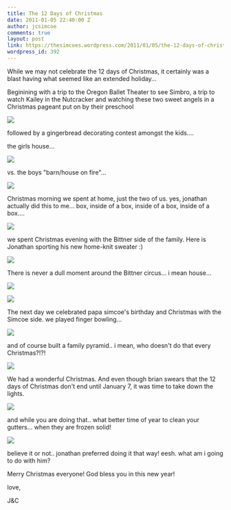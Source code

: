 ```yaml
---
title: The 12 Days of Christmas
date: 2011-01-05 22:40:00 Z
author: jcsimcoe
comments: true
layout: post
link: https://thesimcoes.wordpress.com/2011/01/05/the-12-days-of-christmas/
wordpress_id: 392
---
```


While we may not celebrate the 12 days of Christmas, it certainly was a blast having what seemed like an extended holiday…




Beginining with a trip to the Oregon Ballet Theater to see Simbro, a trip to watch Kailey in the Nutcracker and watching these two sweet angels in a Christmas pageant put on by their preschool




![](/public/assets/tumblr_lekok0tVMd1qb8l8q.jpg)




followed by a gingerbread decorating contest amongst the kids….




the girls house…




![](/public/assets/tumblr_lekol3oHZO1qb8l8q.jpg)




vs. the boys "barn/house on fire"…




![](/public/assets/tumblr_lekl3rei8f1qb8l8q.jpg)




Christmas morning we spent at home, just the two of us. yes, jonathan actually did this to me… box, inside of a box, inside of a box, inside of a box….




![](/public/assets/tumblr_lekl5zydjN1qb8l8q.jpg)




we spent Christmas evening with the Bittner side of the family. Here is Jonathan sporting his new home-knit sweater :)




![](/public/assets/tumblr_lekl7rYa5w1qb8l8q.jpg)




There is never a dull moment around the Bittner circus… i mean house…




![](/public/assets/tumblr_lekor3jcF31qb8l8q.jpg)




![](/public/assets/tumblr_lekorwjVDj1qb8l8q.jpg)




The next day we celebrated papa simcoe's birthday and Christmas with the Simcoe side. we played finger bowling…




![](/public/assets/tumblr_leklbfwfQd1qb8l8q.jpg)




and of course built a family pyramid.. i mean, who doesn't do that every Christmas?!?!




![](/public/assets/tumblr_lekld2essm1qb8l8q.jpg)




We had a wonderful Christmas. And even though brian swears that the 12 days of Christmas don't end until January 7, it was time to take down the lights.




![](/public/assets/tumblr_lekoslfAqo1qb8l8q.jpg)




and while you are doing that.. what better time of year to clean your gutters… when they are frozen solid!




![](/public/assets/tumblr_lekot5xFuB1qb8l8q.jpg)




believe it or not.. jonathan preferred doing it that way! eesh. what am i going to do with him?




Merry Christmas everyone! God bless you in this new year!




love,




J&C
